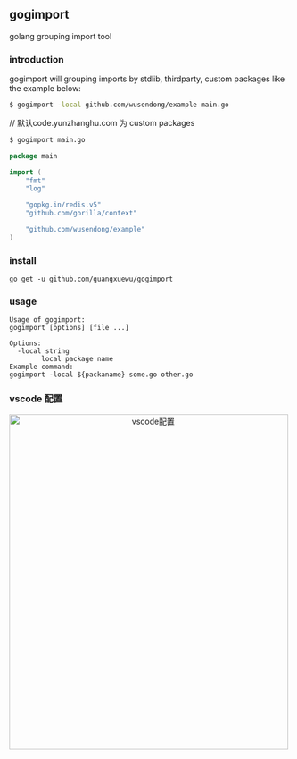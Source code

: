 ## gogimport
golang grouping import tool

### introduction

gogimport will grouping imports by stdlib, thirdparty, custom packages like the example below:

```sh
$ gogimport -local github.com/wusendong/example main.go
```
// 默认code.yunzhanghu.com 为 custom packages
```sh
$ gogimport main.go
```
```go
package main

import (
    "fmt"
    "log"

    "gopkg.in/redis.v5"
    "github.com/gorilla/context"

    "github.com/wusendong/example"
)

```


### install
```
go get -u github.com/guangxuewu/gogimport
```


### usage
```
Usage of gogimport:
gogimport [options] [file ...]

Options:
  -local string
        local package name
Example command:
gogimport -local ${packaname} some.go other.go
```

### vscode 配置

<div align="center">    
 <img src="https://raw.githubusercontent.com/guangxuewu/gogimport/master/vscode_example.png" width = "500" height = "600" alt="vscode配置" align=left />
</div>